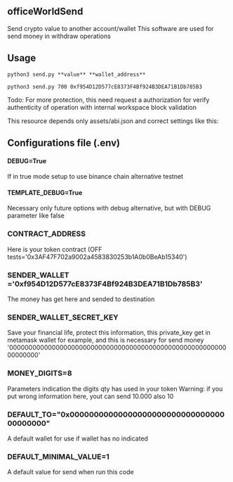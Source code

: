 ## officeWorldSend

Send crypto value to another account/wallet
This software are used for send money in withdraw operations

## Usage
    python3 send.py **value** **wallet_address**

    python3 send.py 700 0xf954D12D577cE8373F4Bf924B3DEA71B1Db785B3

Todo: For more protection, this need request a authorization for verify authenticity of operation with internal workspace block validation

This resource depends only assets/abi.json and correct settings like this:

## Configurations file (.env)

#### DEBUG=True
If in true mode setup to use binance chain alternative testnet

#### TEMPLATE_DEBUG=True
Necessary only future options with debug alternative, but with DEBUG parameter like false

### CONTRACT_ADDRESS
Here is your token contract (OFF tests='0x3AF47F702a9002a4583830253b1A0b0BeAb15340')

### SENDER_WALLET ='0xf954D12D577cE8373F4Bf924B3DEA71B1Db785B3'
The money has get here and sended to destination

### SENDER_WALLET_SECRET_KEY
Save your financial life, protect this information, this private_key
get in metamask wallet for example, and this is necessary for send money
'0000000000000000000000000000000000000000000000000000000000000000'

### MONEY_DIGITS=8
Parameters indication the digits qty has used in your token
Warning: if you put wrong information here, yout can send 10.000 also 10

### DEFAULT_TO="0x0000000000000000000000000000000000000000"
A default wallet for use if wallet has no indicated

### DEFAULT_MINIMAL_VALUE=1
A default value for send when run this code

